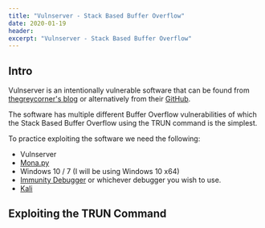 ```yaml
---
title: "Vulnserver - Stack Based Buffer Overflow"
date: 2020-01-19 
header:  
excerpt: "Vulnserver - Stack Based Buffer Overflow"
---
```


##  Intro

Vulnserver is an intentionally vulnerable software that can be found from [thegreycorner's blog](http://www.thegreycorner.com/p/vulnserver.html) or alternatively from their [GitHub](https://github.com/stephenbradshaw/vulnserver).

The software has multiple different Buffer Overflow vulnerabilities of which the Stack Based Buffer Overflow using the TRUN command is the simplest.

To practice exploiting the software we need the following:
* Vulnserver
* [Mona.py](https://github.com/corelan/mona)
* Windows 10 / 7 (I will be using Windows 10 x64)
* [Immunity Debugger](https://www.immunityinc.com/products/debugger/) or whichever debugger you wish to use. 
* [Kali](https://www.offensive-security.com/kali-linux-vm-vmware-virtualbox-image-download/)

## Exploiting the TRUN Command